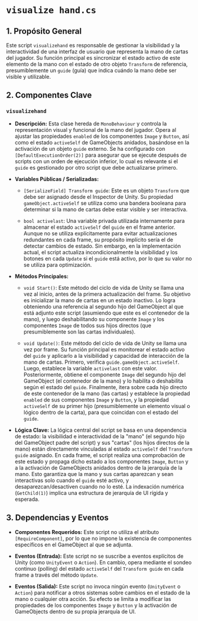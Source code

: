 # `visualize hand.cs`

## 1. Propósito General
Este script `visualizehand` es responsable de gestionar la visibilidad y la interactividad de una interfaz de usuario que representa la mano de cartas del jugador. Su función principal es sincronizar el estado activo de este elemento de la mano con el estado de otro objeto `Transform` de referencia, presumiblemente un `guide` (guía) que indica cuándo la mano debe ser visible y utilizable.

## 2. Componentes Clave

### `visualizehand`
- **Descripción:** Esta clase hereda de `MonoBehaviour` y controla la representación visual y funcional de la mano del jugador. Opera al ajustar las propiedades `enabled` de los componentes `Image` y `Button`, así como el estado `activeSelf` de GameObjects anidados, basándose en la activación de un objeto `guide` externo. Se ha configurado con `[DefaultExecutionOrder(2)]` para asegurar que se ejecute después de scripts con un orden de ejecución inferior, lo cual es relevante si el `guide` es gestionado por otro script que debe actualizarse primero.

- **Variables Públicas / Serializadas:**
    - `[SerializeField] Transform guide`: Este es un objeto `Transform` que debe ser asignado desde el Inspector de Unity. Su propiedad `gameObject.activeSelf` se utiliza como una bandera booleana para determinar si la mano de cartas debe estar visible y ser interactiva.

    - `bool activelast`: Una variable privada utilizada internamente para almacenar el estado `activeSelf` del `guide` en el frame anterior. Aunque no se utiliza explícitamente para evitar actualizaciones redundantes en cada frame, su propósito implícito sería el de detectar cambios de estado. Sin embargo, en la implementación actual, el script actualiza incondicionalmente la visibilidad y los botones en cada `Update` si el `guide` está activo, por lo que su valor no se utiliza para optimización.

- **Métodos Principales:**
    - `void Start()`: Este método del ciclo de vida de Unity se llama una vez al inicio, antes de la primera actualización del frame. Su objetivo es inicializar la mano de cartas en un estado inactivo. Lo logra obteniendo una referencia al segundo hijo del GameObject al que está adjunto este script (asumiendo que este es el contenedor de la mano), y luego deshabilitando su componente `Image` y los componentes `Image` de todos sus hijos directos (que presumiblemente son las cartas individuales).

    - `void Update()`: Este método del ciclo de vida de Unity se llama una vez por frame. Su función principal es monitorear el estado activo del `guide` y aplicarlo a la visibilidad y capacidad de interacción de la mano de cartas. Primero, verifica `guide.gameObject.activeSelf`. Luego, establece la variable `activelast` con este valor. Posteriormente, obtiene el componente `Image` del segundo hijo del GameObject (el contenedor de la mano) y lo habilita o deshabilita según el estado del `guide`. Finalmente, itera sobre cada hijo directo de este contenedor de la mano (las cartas) y establece la propiedad `enabled` de sus componentes `Image` y `Button`, y la propiedad `activeSelf` de su primer hijo (presumiblemente un elemento visual o lógico dentro de la carta), para que coincidan con el estado del `guide`.

- **Lógica Clave:**
    La lógica central del script se basa en una dependencia de estado: la visibilidad e interactividad de la "mano" (el segundo hijo del GameObject padre del script) y sus "cartas" (los hijos directos de la mano) están directamente vinculadas al estado `activeSelf` del `Transform guide` asignado. En cada frame, el script realiza una comprobación de este estado y propaga dicho estado a los componentes `Image`, `Button` y a la activación de GameObjects anidados dentro de la jerarquía de la mano. Esto garantiza que la mano y sus cartas aparezcan y sean interactivas solo cuando el `guide` esté activo, y desaparezcan/desactiven cuando no lo esté. La indexación numérica (`GetChild(1)`) implica una estructura de jerarquía de UI rígida y esperada.

## 3. Dependencias y Eventos
- **Componentes Requeridos:** Este script no utiliza el atributo `[RequireComponent]`, por lo que no impone la existencia de componentes específicos en el GameObject al que se adjunta.

- **Eventos (Entrada):** Este script no se suscribe a eventos explícitos de Unity (como `UnityEvent` o `Action`). En cambio, opera mediante el sondeo continuo (polling) del estado `activeSelf` del `Transform guide` en cada frame a través del método `Update`.

- **Eventos (Salida):** Este script no invoca ningún evento (`UnityEvent` o `Action`) para notificar a otros sistemas sobre cambios en el estado de la mano o cualquier otra acción. Su efecto se limita a modificar las propiedades de los componentes `Image` y `Button` y la activación de GameObjects dentro de su propia jerarquía de UI.